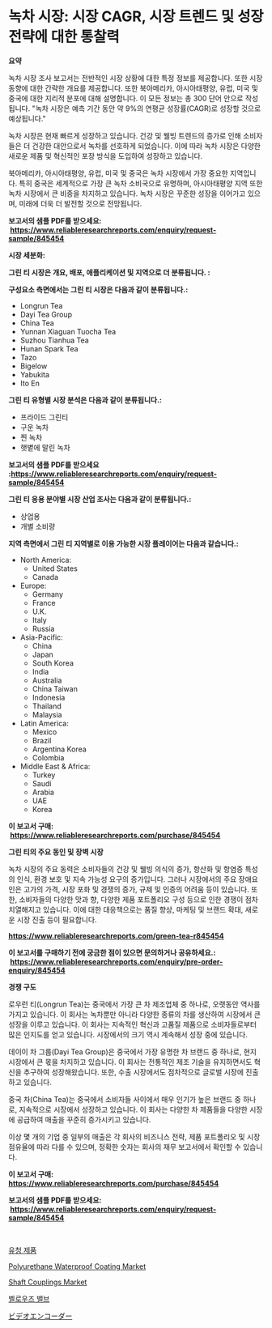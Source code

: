 <p><h1>녹차 시장: 시장 CAGR, 시장 트렌드 및 성장 전략에 대한 통찰력</h1></p><p><strong>요약</strong></p>
<p><p>녹차 시장 조사 보고서는 전반적인 시장 상황에 대한 특정 정보를 제공합니다. 또한 시장 동향에 대한 간략한 개요를 제공합니다. 또한 북아메리카, 아시아태평양, 유럽, 미국 및 중국에 대한 지리적 분포에 대해 설명합니다. 이 모든 정보는 총 300 단어 안으로 작성됩니다. "녹차 시장은 예측 기간 동안 약 9%의 연평균 성장률(CAGR)로 성장할 것으로 예상됩니다."</p><p>녹차 시장은 현재 빠르게 성장하고 있습니다. 건강 및 웰빙 트렌드의 증가로 인해 소비자들은 더 건강한 대안으로서 녹차를 선호하게 되었습니다. 이에 따라 녹차 시장은 다양한 새로운 제품 및 혁신적인 포장 방식을 도입하여 성장하고 있습니다.</p><p>북아메리카, 아시아태평양, 유럽, 미국 및 중국은 녹차 시장에서 가장 중요한 지역입니다. 특히 중국은 세계적으로 가장 큰 녹차 소비국으로 유명하며, 아시아태평양 지역 또한 녹차 시장에서 큰 비중을 차지하고 있습니다. 녹차 시장은 꾸준한 성장을 이어가고 있으며, 미래에 더욱 더 발전할 것으로 전망됩니다.</p></p>
<p><strong>보고서의 샘플 PDF를 받으세요: &nbsp;<a href="https://www.reliableresearchreports.com/enquiry/request-sample/845454">https://www.reliableresearchreports.com/enquiry/request-sample/845454</a></strong></p>
<p><strong>시장 세분화:</strong></p>
<p><strong> 그린 티 시장은 개요, 배포, 애플리케이션 및 지역으로 더 분류됩니다. :</strong></p>
<p><strong>구성요소 측면에서는 그린 티 시장은 다음과 같이 분류됩니다.:</strong></p>
<p><ul><li>Longrun Tea</li><li>Dayi Tea Group</li><li>China Tea</li><li>Yunnan Xiaguan Tuocha Tea</li><li>Suzhou Tianhua Tea</li><li>Hunan Spark Tea</li><li>Tazo</li><li>Bigelow</li><li>Yabukita</li><li>Ito En</li></ul></p>
<p><strong> 그린 티 유형별 시장 분석은 다음과 같이 분류됩니다.:</strong></p>
<p><ul><li>프라이드 그린티</li><li>구운 녹차</li><li>찐 녹차</li><li>햇볕에 말린 녹차</li></ul></p>
<p><strong>보고서의 샘플 PDF를 받으세요 :<a href="https://www.reliableresearchreports.com/enquiry/request-sample/845454">https://www.reliableresearchreports.com/enquiry/request-sample/845454</a></strong></p>
<p><strong> 그린 티 응용 분야별 시장 산업 조사는 다음과 같이 분류됩니다.:</strong></p>
<p><ul><li>상업용</li><li>개별 소비량</li></ul></p>
<p><strong>지역 측면에서 그린 티 지역별로 이용 가능한 시장 플레이어는 다음과 같습니다.:</strong></p>
<p><ul>
    <li>
        North America:
        <ul>
            <li>United States</li>
            <li>Canada</li>
        </ul>
    </li>
    <li>
        Europe:
        <ul>
            <li>Germany</li>
            <li>France</li>
            <li>U.K.</li>
            <li>Italy</li>
            <li>Russia</li>
        </ul>
    </li>
    <li>
        Asia-Pacific:
        <ul>
            <li>China</li>
            <li>Japan</li>
            <li>South Korea</li>
            <li>India</li>
            <li>Australia</li>
            <li>China Taiwan</li>
            <li>Indonesia</li>
            <li>Thailand</li>
            <li>Malaysia</li>
        </ul>
    </li>
    <li>
        Latin America:
        <ul>
            <li>Mexico</li>
            <li>Brazil</li>
            <li>Argentina Korea</li>
            <li>Colombia</li>
        </ul>
    </li>
    <li>
        Middle East & Africa:
        <ul>
            <li>Turkey</li>
            <li>Saudi</li>
            <li>Arabia</li>
            <li>UAE</li>
            <li>Korea</li>
        </ul>
    </li>
    </ul></p>
<p><strong>이 보고서 구매: &nbsp;<a href="https://www.reliableresearchreports.com/purchase/845454">https://www.reliableresearchreports.com/purchase/845454</a></strong></p>
<p><strong>그린 티의 주요 동인 및 장벽 시장</strong></p>
<p><p>녹차 시장의 주요 동력은 소비자들의 건강 및 웰빙 의식의 증가, 항산화 및 항염증 특성의 인식, 환경 보호 및 지속 가능성 요구의 증가입니다. 그러나 시장에서의 주요 장애요인은 고가의 가격, 시장 포화 및 경쟁의 증가, 규제 및 인증의 어려움 등이 있습니다. 또한, 소비자들의 다양한 맛과 향, 다양한 제품 포트폴리오 구성 등으로 인한 경쟁이 점차 치열해지고 있습니다. 이에 대한 대응책으로는 품질 향상, 마케팅 및 브랜드 확대, 새로운 시장 진출 등이 필요합니다.</p></p>
<p><strong><a href="https://www.reliableresearchreports.com/green-tea-r845454">https://www.reliableresearchreports.com/green-tea-r845454</a></strong></p>
<p><strong>이 보고서를 구매하기 전에 궁금한 점이 있으면 문의하거나 공유하세요.: &nbsp;<a href="https://www.reliableresearchreports.com/enquiry/pre-order-enquiry/845454">https://www.reliableresearchreports.com/enquiry/pre-order-enquiry/845454</a></strong></p>
<p><strong>경쟁 구도</strong></p>
<p><p>로우런 티(Longrun Tea)는 중국에서 가장 큰 차 제조업체 중 하나로, 오랫동안 역사를 가지고 있습니다. 이 회사는 녹차뿐만 아니라 다양한 종류의 차를 생산하여 시장에서 큰 성장을 이루고 있습니다. 이 회사는 지속적인 혁신과 고품질 제품으로 소비자들로부터 많은 인지도를 얻고 있습니다. 시장에서의 크기 역시 계속해서 성장 중에 있습니다.</p><p>데이이 차 그룹(Dayi Tea Group)은 중국에서 가장 유명한 차 브랜드 중 하나로, 현지 시장에서 큰 몫을 차지하고 있습니다. 이 회사는 전통적인 제조 기술을 유지하면서도 혁신을 추구하여 성장해왔습니다. 또한, 수출 시장에서도 점차적으로 글로벌 시장에 진출하고 있습니다.</p><p>중국 차(China Tea)는 중국에서 소비자들 사이에서 매우 인기가 높은 브랜드 중 하나로, 지속적으로 시장에서 성장하고 있습니다. 이 회사는 다양한 차 제품들을 다양한 시장에 공급하여 매출을 꾸준히 증가시키고 있습니다.</p><p>이상 몇 개의 기업 중 일부의 매출은 각 회사의 비즈니스 전략, 제품 포트폴리오 및 시장 점유율에 따라 다를 수 있으며, 정확한 숫자는 회사의 재무 보고서에서 확인할 수 있습니다.</p></p>
<p><strong>이 보고서 구매: &nbsp; <a href="https://www.reliableresearchreports.com/purchase/845454">https://www.reliableresearchreports.com/purchase/845454</a></strong></p>
<p><strong>보고서의 샘플 PDF를 받으세요: &nbsp;<a href="https://www.reliableresearchreports.com/enquiry/request-sample/845454">https://www.reliableresearchreports.com/enquiry/request-sample/845454</a></strong><strong></strong></p>
<p>&nbsp;</p>
<p><p><a href="https://github.com/plelbej847484502/Market-Research-Report-List-1/blob/main/990455919205.md">유청 제품</a></p><p><a href="https://issuu.com/reportprime-2/docs/polyurethane-waterproof-coating-market-size-2030.p">Polyurethane Waterproof Coating Market</a></p><p><a href="https://github.com/jj19131/Market-Research-Report-List-2/blob/main/shaft-couplings-market.md">Shaft Couplings Market</a></p><p><a href="https://github.com/vseigx30c9a1j/Market-Research-Report-List-1/blob/main/816294519206.md">벨로우즈 밸브</a></p><p><a href="https://github.com/oafhukehf4709715/Market-Research-Report-List-1/blob/main/292133220753.md">ビデオエンコーダー</a></p></p>